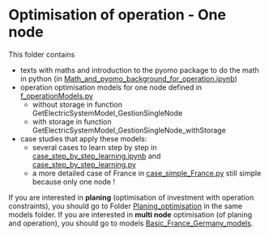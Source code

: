 
# Optimisation of operation - One node
This folder contains 

 - texts with maths and introduction to the pyomo package to do the math in python (in [Math_and_pyomo_background_for_operation.ipynb](./Math_and_pyomo_background_for_operation.ipynb))
 - operation optimisation models for one node defined in [f_operationModels.py](./f_operationModels.py)
   - without storage in function GetElectricSystemModel_GestionSingleNode 
   - with storage in function GetElectricSystemModel_GestionSingleNode_withStorage 
 - case studies that apply these models:
   - several cases to learn step by step in [case_step_by_step_learning.ipynb](./case_step_by_step_learning.ipynb) and [case_step_by_step_learning.py](./case_step_by_step_learning.py)
   - a more detailed case of France in [case_simple_France.py](./case_simple_France.py) still simple because only one node !
 
If you are interested in **planing** (optimisation of investment with operation constraints), you should go to Folder [Planing_optimisation](./../Planing_optimisation/README.md) in the same models folder. 
If you are interested in **multi node** optimisation (of planing and operation), you should go to models [Basic_France_Germany_models](./../Basic_France_Germany_models/README.md). 

